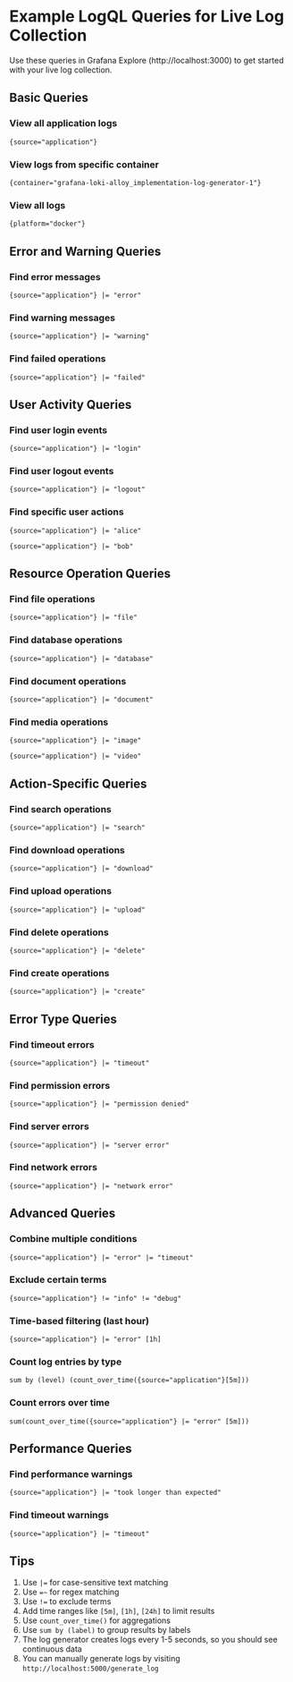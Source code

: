 # Example LogQL Queries for Live Log Collection

Use these queries in Grafana Explore (http://localhost:3000) to get started with your live log collection.

## Basic Queries

### View all application logs
```logql
{source="application"}
```

### View logs from specific container
```logql
{container="grafana-loki-alloy_implementation-log-generator-1"}
```

### View all logs
```logql
{platform="docker"}
```

## Error and Warning Queries

### Find error messages
```logql
{source="application"} |= "error"
```

### Find warning messages
```logql
{source="application"} |= "warning"
```

### Find failed operations
```logql
{source="application"} |= "failed"
```

## User Activity Queries

### Find user login events
```logql
{source="application"} |= "login"
```

### Find user logout events
```logql
{source="application"} |= "logout"
```

### Find specific user actions
```logql
{source="application"} |= "alice"
```
```logql
{source="application"} |= "bob"
```

## Resource Operation Queries

### Find file operations
```logql
{source="application"} |= "file"
```

### Find database operations
```logql
{source="application"} |= "database"
```

### Find document operations
```logql
{source="application"} |= "document"
```

### Find media operations
```logql
{source="application"} |= "image"
```
```logql
{source="application"} |= "video"
```

## Action-Specific Queries

### Find search operations
```logql
{source="application"} |= "search"
```

### Find download operations
```logql
{source="application"} |= "download"
```

### Find upload operations
```logql
{source="application"} |= "upload"
```

### Find delete operations
```logql
{source="application"} |= "delete"
```

### Find create operations
```logql
{source="application"} |= "create"
```

## Error Type Queries

### Find timeout errors
```logql
{source="application"} |= "timeout"
```

### Find permission errors
```logql
{source="application"} |= "permission denied"
```

### Find server errors
```logql
{source="application"} |= "server error"
```

### Find network errors
```logql
{source="application"} |= "network error"
```

## Advanced Queries

### Combine multiple conditions
```logql
{source="application"} |= "error" |= "timeout"
```

### Exclude certain terms
```logql
{source="application"} != "info" != "debug"
```

### Time-based filtering (last hour)
```logql
{source="application"} |= "error" [1h]
```

### Count log entries by type
```logql
sum by (level) (count_over_time({source="application"}[5m]))
```

### Count errors over time
```logql
sum(count_over_time({source="application"} |= "error" [5m]))
```

## Performance Queries

### Find performance warnings
```logql
{source="application"} |= "took longer than expected"
```

### Find timeout warnings
```logql
{source="application"} |= "timeout"
```

## Tips

1. Use `|=` for case-sensitive text matching
2. Use `=~` for regex matching
3. Use `!=` to exclude terms
4. Add time ranges like `[5m]`, `[1h]`, `[24h]` to limit results
5. Use `count_over_time()` for aggregations
6. Use `sum by (label)` to group results by labels
7. The log generator creates logs every 1-5 seconds, so you should see continuous data
8. You can manually generate logs by visiting `http://localhost:5000/generate_log` 